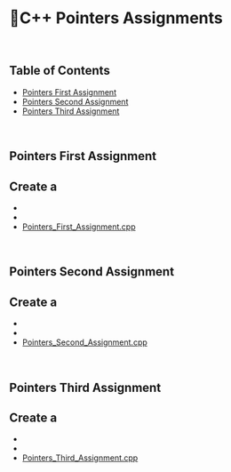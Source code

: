 # 📑C++ Pointers Assignments

</br>

## Table of Contents

- [Pointers First Assignment](#first)
- [Pointers Second Assignment](#second)
- [Pointers Third Assignment](#third)


</br>

<a name="first"/>

## Pointers First Assignment

Create a 
- 
- 
- 
- [Pointers_First_Assignment.cpp](https://github.com/daniel-slosar/cpp-assignments/blob/main/Assignments/Pointers/Pointers_First_assignment.cpp)

</br>

<a name="second"/>

## Pointers Second Assignment

Create a 
- 
- 
- 
- [Pointers_Second_Assignment.cpp](https://github.com/daniel-slosar/cpp-assignments/blob/main/Assignments/Pointers/Pointers_Second_assignment.cpp)
</br>

<a name="third"/>

## Pointers Third Assignment

Create a 
- 
- 
- 
- [Pointers_Third_Assignment.cpp](https://github.com/daniel-slosar/cpp-assignments/blob/main/Assignments/Pointers/Pointers_Third_assignment.cpp)


</br>
